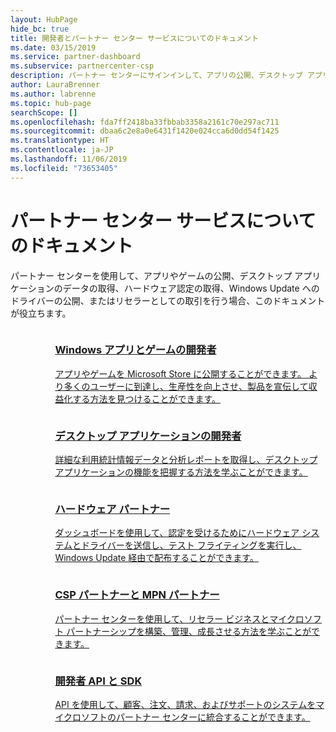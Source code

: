 ```yaml
---
layout: HubPage
hide_bc: true
title: 開発者とパートナー センター サービスについてのドキュメント
ms.date: 03/15/2019
ms.service: partner-dashboard
ms.subservice: partnercenter-csp
description: パートナー センターにサインインして、アプリの公開、デスクトップ アプリケーションのデータの取得、ハードウェア認定の取得、Windows Update へのドライバーの公開、またはリセラーとしての取引を行う場合、このドキュメントが役立ちます。
author: LauraBrenner
ms.author: labrenne
ms.topic: hub-page
searchScope: []
ms.openlocfilehash: fda7ff2418ba33fbbab3358a2161c70e297ac711
ms.sourcegitcommit: dbaa6c2e8a0e6431f1420e024cca6d0dd54f1425
ms.translationtype: HT
ms.contentlocale: ja-JP
ms.lasthandoff: 11/06/2019
ms.locfileid: "73653405"
---
```

<div id="main" class="v2">
    <div class="container">
        <h1>パートナー センター サービスについてのドキュメント</h1>
        <p>パートナー センターを使用して、アプリやゲームの公開、デスクトップ アプリケーションのデータの取得、ハードウェア認定の取得、Windows Update へのドライバーの公開、またはリセラーとしての取引を行う場合、このドキュメントが役立ちます。</p>
        <ul class="pivots" style="list-style:none;margin:0;">
            <li>
                <a href="#products"></a>
                <ul id="products" style="list-style:none;margin:0;">
                    <li>
                        <a href="#products1"></a>
                        <ul id="products1" class="cardsC cols cols3" style="list-style:none;margin:0;">
                            <li>
                                <a href="https://docs.microsoft.com/windows/uwp/publish/">
                                    <div class="cardSize">
                                        <div class="cardPadding">
                                            <div class="card">
                                                <div class="cardImageOuter">
                                                    <div class="cardImage bgdAccent1">
                                                        <img alt="" src="https://docs.microsoft.com/media/hubs/windows/win_hardware-dev-2.svg" data-linktype="external">
                                                    </div>
                                                </div>
                                                <div class="cardText">
                                                    <h3>Windows アプリとゲームの開発者</h3>
                                                    <p>アプリやゲームを Microsoft Store に公開することができます。 より多くのユーザーに到達し、生産性を向上させ、製品を宣伝して収益化する方法を見つけることができます。</p>
                                                </div>
                                            </div>
                                        </div>
                                    </div>
                                </a>
                            </li>
                            <li>
                                <a href="https://msdn.microsoft.com/library/windows/desktop/mt826504(v=vs.85).aspx">
                                    <div class="cardSize">
                                        <div class="cardPadding">
                                            <div class="card">
                                                <div class="cardImageOuter">
                                                    <div class="cardImage bgdAccent1">
                                                        <img alt="" src="https://docs.microsoft.com/media/illustrations/sql-analytics-service.svg" data-linktype="external">
                                                    </div>
                                                </div>
                                                <div class="cardText">
                                                    <h3>デスクトップ アプリケーションの開発者</h3>
                                                    <p>詳細な利用統計情報データと分析レポートを取得し、デスクトップ アプリケーションの機能を把握する方法を学ぶことができます。</p>
                                                </div>
                                            </div>
                                        </div>
                                    </div>
                                </a>
                            </li>
                            <li>
                                <a href="https://docs.microsoft.com/windows-hardware/drivers/dashboard/">
                                    <div class="cardSize">
                                        <div class="cardPadding">
                                            <div class="card">
                                                <div class="cardImageOuter">
                                                    <div class="cardImage bgdAccent1">
                                                        <img alt="" src="https://docs.microsoft.com/media/hubs/systemcenter/system-center-configuration.svg" data-linktype="external">
                                                    </div>
                                                </div>
                                                <div class="cardText">
                                                    <h3>ハードウェア パートナー</h3>
                                                    <p>ダッシュボードを使用して、認定を受けるためにハードウェア システムとドライバーを送信し、テスト フライティングを実行し、Windows Update 経由で配布することができます。</p>
                                                </div>
                                            </div>
                                        </div>
                                    </div>
                                </a>
                            </li>
                            <li>
                                <a href="/partner-center/">
                                    <div class="cardSize">
                                        <div class="cardPadding">
                                            <div class="card">
                                                <div class="cardImageOuter">
                                                    <div class="cardImage bgdAccent1">
                                                        <img alt="" src="https://docs.microsoft.com/media/hubs/ems/ems_device-app-mgmt-1.svg" data-linktype="external">
                                                    </div>
                                                </div>
                                                <div class="cardText">
                                                    <h3>CSP パートナーと MPN パートナー</h3>
                                                    <p>パートナー センターを使用して、リセラー ビジネスとマイクロソフト パートナーシップを構築、管理、成長させる方法を学ぶことができます。</p>
                                                </div>
                                            </div>
                                        </div>
                                    </div>
                                </a>
                            </li>
                            <li>
                                <a href="/partner-center/develop/">
                                    <div class="cardSize">
                                        <div class="cardPadding">
                                            <div class="card">
                                                <div class="cardImageOuter">
                                                    <div class="cardImage bgdAccent1">
                                                        <img alt="" src="https://docs.microsoft.com/azure/media/index/azure_fundamentals.svg" data-linktype="external">
                                                    </div>
                                                </div>
                                                <div class="cardText">
                                                    <h3>開発者 API と SDK</h3>
                                                    <p>API を使用して、顧客、注文、請求、およびサポートのシステムをマイクロソフトのパートナー センターに統合することができます。</p>
                                                </div>
                                            </div>
                                        </div>
                                    </div>
                                </a>
                            </li>
                        </ul>
                    </li>
                </ul>
            </li>
        </ul>
    </div>
</div>